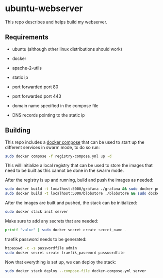 # ubuntu-webserver

This repo describes and helps build my webserver.

## Requirements

- ubuntu (although other linux distributions should work)

- docker
- apache-2-utils

- static ip
- port forwarded port 80
- port forwarded port 443
- domain name specified in the compose file
- DNS records pointing to the static ip

## Building

This repo includes a [docker compose](docker-compose.yml) that can be used
to start up the different services in swarm mode,
to do so run:

```bash
sudo docker compose -f registry-compose.yml up -d
```
This will initialize a local registry
that can be used to store the images that need to be built as this cannot be done in the swarm mode.

After the registry is up and running, build and push the images as needed:

```bash
sudo docker build -t localhost:5000/grafana ./grafana && sudo docker push localhost:5000/grafana
sudo docker build -t localhost:5000/blobstore ./blobstore && sudo docker push localhost:5000/blobstore
```

After the images are built and pushed, the stack can be initialized:
```bash
sudo docker stack init server
```

Make sure to add any secrets that are needed:
```bash
printf "value" | sudo docker secret create secret_name -
```

traefik password needs to be generated:
```bash
htpasswd -c -s passwordfile admin
sudo docker secret create traefik_password passwordfile 
```

Now that everything is set up, we can deploy the stack:
```bash
sudo docker stack deploy --compose-file docker-compose.yml server
```
